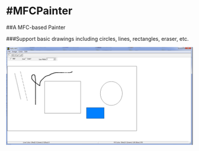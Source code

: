 #MFCPainter
==========

##A MFC-based Painter

###Support basic drawings including circles, lines, rectangles, eraser, etc.

![Simple Painter](/images/mfc.png "A simple painter")
